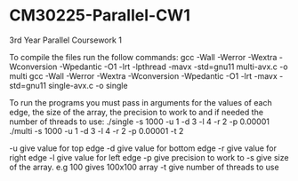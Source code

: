 # CM30225-Parallel-CW1
3rd Year Parallel Coursework 1

To compile the files run the follow commands:
      gcc -Wall -Werror -Wextra -Wconversion -Wpedantic -O1 -lrt -lpthread -mavx -std=gnu11 multi-avx.c -o multi
      gcc -Wall -Werror -Wextra -Wconversion -Wpedantic -O1 -lrt -mavx -std=gnu11 single-avx.c -o single

To run the programs you must pass in arguments for the values of each edge, the size of the array, the precision to work to and if needed the number of threads to use:
  ./single -s 1000 -u 1 -d 3 -l 4 -r 2 -p 0.00001
  ./multi -s 1000 -u 1 -d 3 -l 4 -r 2 -p 0.00001 -t 2

  -u give value for top edge
  -d give value for bottom edge
  -r give value for right edge
  -l give value for left edge
  -p give precision to work to
  -s give size of the array. e.g 100 gives 100x100 array
  -t give number of threads to use